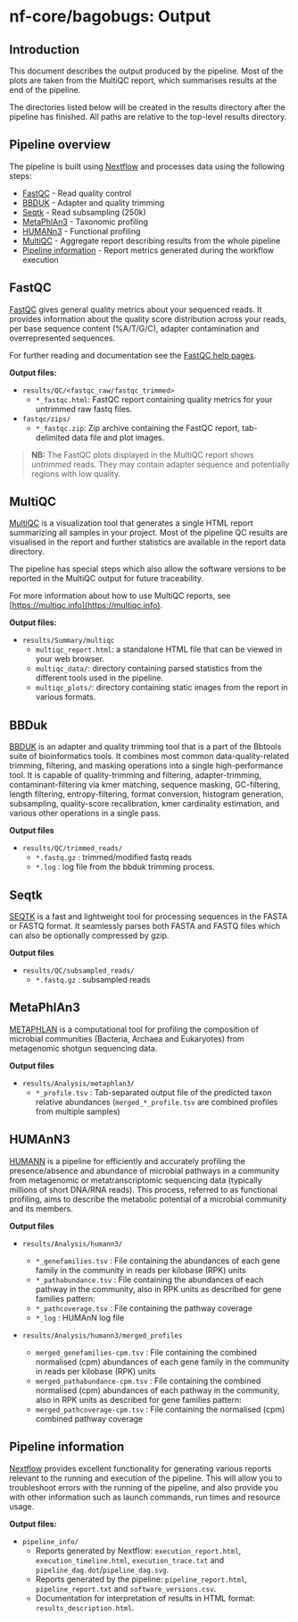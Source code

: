 # nf-core/bagobugs: Output

## Introduction

This document describes the output produced by the pipeline. Most of the plots are taken from the MultiQC report, which summarises results at the end of the pipeline.

The directories listed below will be created in the results directory after the pipeline has finished. All paths are relative to the top-level results directory.

## Pipeline overview

The pipeline is built using [Nextflow](https://www.nextflow.io/)
and processes data using the following steps:

* [FastQC](#fastqc) - Read quality control
* [BBDUK](#bbduk) - Adapter and quality trimming
* [Seqtk](#seqtk) - Read subsampling (250k)
* [MetaPhlAn3](#metaphlan3) - Taxonomic profiling
* [HUMANn3](#humann3) - Functional profiling
* [MultiQC](#multiqc) - Aggregate report describing results from the whole pipeline
* [Pipeline information](#pipeline-information) - Report metrics generated during the workflow execution

## FastQC

[FastQC](http://www.bioinformatics.babraham.ac.uk/projects/fastqc/) gives general quality metrics about your sequenced reads. It provides information about the quality score distribution across your reads, per base sequence content (%A/T/G/C), adapter contamination and overrepresented sequences.

For further reading and documentation see the [FastQC help pages](http://www.bioinformatics.babraham.ac.uk/projects/fastqc/Help/).

**Output files:**

* `results/QC/<fastqc_raw/fastqc_trimmed>`
  * `*_fastqc.html`: FastQC report containing quality metrics for your untrimmed raw fastq files.
* `fastqc/zips/`
  * `*_fastqc.zip`: Zip archive containing the FastQC report, tab-delimited data file and plot images.

> **NB:** The FastQC plots displayed in the MultiQC report shows _untrimmed_ reads. They may contain adapter sequence and potentially regions with low quality.

## MultiQC

[MultiQC](http://multiqc.info) is a visualization tool that generates a single HTML report summarizing all samples in your project. Most of the pipeline QC results are visualised in the report and further statistics are available in the report data directory.

The pipeline has special steps which also allow the software versions to be reported in the MultiQC output for future traceability.

For more information about how to use MultiQC reports, see [https://multiqc.info](https://multiqc.info).

**Output files:**

* `results/Summary/multiqc`
  * `multiqc_report.html`: a standalone HTML file that can be viewed in your web browser.
  * `multiqc_data/`: directory containing parsed statistics from the different tools used in the pipeline.
  * `multiqc_plots/`: directory containing static images from the report in various formats.

## BBDuk

[BBDUK](https://jgi.doe.gov/data-and-tools/bbtools/bb-tools-user-guide/) is an adapter and quality trimming tool that is a part of the Bbtools suite of bioinformatics tools. It combines most common data-quality-related trimming, filtering, and masking operations into a single high-performance tool. It is capable of quality-trimming and filtering, adapter-trimming, contaminant-filtering via kmer matching, sequence masking, GC-filtering, length filtering, entropy-filtering, format conversion, histogram generation, subsampling, quality-score recalibration, kmer cardinality estimation, and various other operations in a single pass.

**Output files**

* `results/QC/trimmed_reads/`
  * `*.fastq.gz` : trimmed/modified fastq reads
  * `*.log` : log file from the bbduk trimming process.

## Seqtk

[SEQTK](https://github.com/lh3/seqtk) is a fast and lightweight tool for processing sequences in the FASTA or FASTQ format. It seamlessly parses both FASTA and FASTQ files which can also be optionally compressed by gzip.


**Output files**

* `results/QC/subsampled_reads/`
  * `*.fastq.gz` : subsampled reads


## MetaPhlAn3

[METAPHLAN](https://github.com/biobakery/MetaPhlAn) is a computational tool for profiling the composition of microbial communities (Bacteria, Archaea and Eukaryotes) from metagenomic shotgun sequencing data.

**Output files**

* `results/Analysis/metaphlan3/`
  * `*_profile.tsv` : Tab-separated output file of the predicted taxon relative abundances (`merged_*_profile.tsv` are combined profiles from multiple samples)

## HUMAnN3

[HUMANN](https://github.com/biobakery/humann) is a pipeline for efficiently and accurately profiling the presence/absence and abundance of microbial pathways in a community from metagenomic or metatranscriptomic sequencing data (typically millions of short DNA/RNA reads). This process, referred to as functional profiling, aims to describe the metabolic potential of a microbial community and its members.

**Output files**

* `results/Analysis/humann3/`
  * `*_genefamilies.tsv` : File containing the abundances of each gene family in the community in reads per kilobase (RPK) units
  * `*_pathabundance.tsv` : File containing the abundances of each pathway in the community, also in RPK units as described for gene families
      pattern:
  * `*_pathcoverage.tsv` : File containing the pathway coverage
  * `*_log` : HUMAnN log file

* `results/Analysis/humann3/merged_profiles`
  * `merged_genefamilies-cpm.tsv` : File containing the combined normalised (cpm) abundances of each gene family in the community in reads per kilobase (RPK) units
  * `merged_pathabundance-cpm.tsv` : File containing the combined normalised (cpm) abundances of each pathway in the community, also in RPK units as described for gene families
      pattern:
  * `merged_pathcoverage-cpm.tsv` : File containing the normalised (cpm) combined pathway coverage

## Pipeline information

[Nextflow](https://www.nextflow.io/docs/latest/tracing.html) provides excellent functionality for generating various reports relevant to the running and execution of the pipeline. This will allow you to troubleshoot errors with the running of the pipeline, and also provide you with other information such as launch commands, run times and resource usage.

**Output files:**

* `pipeline_info/`
  * Reports generated by Nextflow: `execution_report.html`, `execution_timeline.html`, `execution_trace.txt` and `pipeline_dag.dot`/`pipeline_dag.svg`.
  * Reports generated by the pipeline: `pipeline_report.html`, `pipeline_report.txt` and `software_versions.csv`.
  * Documentation for interpretation of results in HTML format: `results_description.html`.
